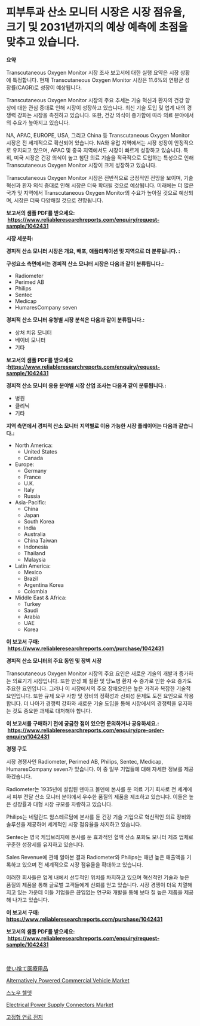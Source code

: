 <p><h1>피부투과 산소 모니터 시장은 시장 점유율, 크기 및 2031년까지의 예상 예측에 초점을 맞추고 있습니다.</h1></p><p><strong>요약</strong></p>
<p><p>Transcutaneous Oxygen Monitor 시장 조사 보고서에 대한 실행 요약은 시장 상황에 특정합니다. 현재 Transcutaneous Oxygen Monitor 시장은 11.6%의 연평균 성장률(CAGR)로 성장이 예상됩니다. </p><p>Transcutaneous Oxygen Monitor 시장의 주요 추세는 기술 혁신과 환자의 건강 향상에 대한 관심 증대로 인해 시장이 성장하고 있습니다. 최신 기술 도입 및 업계 내의 경쟁력 강화는 시장을 촉진하고 있습니다. 또한, 건강 의식이 증가함에 따라 의료 분야에서의 수요가 높아지고 있습니다.</p><p>NA, APAC, EUROPE, USA, 그리고 China 등 Transcutaneous Oxygen Monitor 시장은 전 세계적으로 확산되어 있습니다. NA와 유럽 지역에서는 시장 성장이 안정적으로 유지되고 있으며, APAC 및 중국 지역에서도 시장이 빠르게 성장하고 있습니다. 특히, 미국 시장은 건강 의식이 높고 첨단 의료 기술을 적극적으로 도입하는 특성으로 인해 Transcutaneous Oxygen Monitor 시장이 크게 성장하고 있습니다.</p><p>Transcutaneous Oxygen Monitor 시장은 전반적으로 긍정적인 전망을 보이며, 기술 혁신과 환자 의식 증대로 인해 시장은 더욱 확대될 것으로 예상됩니다. 미래에는 더 많은 국가 및 지역에서 Transcutaneous Oxygen Monitor의 수요가 높아질 것으로 예상되며, 시장은 더욱 다양해질 것으로 전망됩니다.</p></p>
<p><strong>보고서의 샘플 PDF를 받으세요: &nbsp;<a href="https://www.reliableresearchreports.com/enquiry/request-sample/1042431">https://www.reliableresearchreports.com/enquiry/request-sample/1042431</a></strong></p>
<p><strong>시장 세분화:</strong></p>
<p><strong> 경피적 산소 모니터 시장은 개요, 배포, 애플리케이션 및 지역으로 더 분류됩니다. :</strong></p>
<p><strong>구성요소 측면에서는 경피적 산소 모니터 시장은 다음과 같이 분류됩니다.:</strong></p>
<p><ul><li>Radiometer</li><li>Perimed AB</li><li>Philips</li><li>Sentec</li><li>Medicap</li><li>HumaresCompany seven</li></ul></p>
<p><strong> 경피적 산소 모니터 유형별 시장 분석은 다음과 같이 분류됩니다.:</strong></p>
<p><ul><li>상처 치유 모니터</li><li>베이비 모니터</li><li>기타</li></ul></p>
<p><strong>보고서의 샘플 PDF를 받으세요 :<a href="https://www.reliableresearchreports.com/enquiry/request-sample/1042431">https://www.reliableresearchreports.com/enquiry/request-sample/1042431</a></strong></p>
<p><strong> 경피적 산소 모니터 응용 분야별 시장 산업 조사는 다음과 같이 분류됩니다.:</strong></p>
<p><ul><li>병원</li><li>클리닉</li><li>기타</li></ul></p>
<p><strong>지역 측면에서 경피적 산소 모니터 지역별로 이용 가능한 시장 플레이어는 다음과 같습니다.:</strong></p>
<p><ul>
    <li>
        North America:
        <ul>
            <li>United States</li>
            <li>Canada</li>
        </ul>
    </li>
    <li>
        Europe:
        <ul>
            <li>Germany</li>
            <li>France</li>
            <li>U.K.</li>
            <li>Italy</li>
            <li>Russia</li>
        </ul>
    </li>
    <li>
        Asia-Pacific:
        <ul>
            <li>China</li>
            <li>Japan</li>
            <li>South Korea</li>
            <li>India</li>
            <li>Australia</li>
            <li>China Taiwan</li>
            <li>Indonesia</li>
            <li>Thailand</li>
            <li>Malaysia</li>
        </ul>
    </li>
    <li>
        Latin America:
        <ul>
            <li>Mexico</li>
            <li>Brazil</li>
            <li>Argentina Korea</li>
            <li>Colombia</li>
        </ul>
    </li>
    <li>
        Middle East & Africa:
        <ul>
            <li>Turkey</li>
            <li>Saudi</li>
            <li>Arabia</li>
            <li>UAE</li>
            <li>Korea</li>
        </ul>
    </li>
    </ul></p>
<p><strong>이 보고서 구매: &nbsp;<a href="https://www.reliableresearchreports.com/purchase/1042431">https://www.reliableresearchreports.com/purchase/1042431</a></strong></p>
<p><strong>경피적 산소 모니터의 주요 동인 및 장벽 시장</strong></p>
<p><p>Transcutaneous Oxygen Monitor 시장의 주요 요인은 새로운 기술의 개발과 증가하는 의료기기 시장입니다. 또한 만성 폐 질환 및 당뇨병 환자 수 증가로 인한 수요 증가도 주요한 요인입니다. 그러나 이 시장에서의 주요 장애요인은 높은 가격과 복잡한 기술적 요인입니다. 또한 규제 요구 사항 및 장비의 정확성과 신뢰성 문제도 도전 요인으로 작용합니다. 더 나아가 경쟁력 강화와 새로운 기술 도입을 통해 시장에서의 경쟁력을 유지하는 것도 중요한 과제로 대처해야 합니다.</p></p>
<p><strong>이 보고서를 구매하기 전에 궁금한 점이 있으면 문의하거나 공유하세요.: &nbsp;<a href="https://www.reliableresearchreports.com/enquiry/pre-order-enquiry/1042431">https://www.reliableresearchreports.com/enquiry/pre-order-enquiry/1042431</a></strong></p>
<p><strong>경쟁 구도</strong></p>
<p><p>시장 경쟁사인 Radiometer, Perimed AB, Philips, Sentec, Medicap, HumaresCompany seven가 있습니다. 이 중 일부 기업들에 대해 자세한 정보를 제공하겠습니다.</p><p>Radiometer는 1935년에 설립된 덴마크 볼덴에 본사를 둔 의료 기기 회사로 전 세계에서 피부 전달 산소 모니터 분야에서 우수한 품질의 제품을 제조하고 있습니다. 이들은 높은 성장률과 대형 시장 규모를 자랑하고 있습니다.</p><p>Philips는 네덜란드 암스테르담에 본사를 둔 건강 기술 기업으로 혁신적인 의료 장비와 솔루션을 제공하며 세계적인 시장 점유율을 차지하고 있습니다.</p><p>Sentec는 영국 케임브리지에 본사를 둔 효과적인 혈액 산소 포화도 모니터 제조 업체로 꾸준한 성장세를 유지하고 있습니다.</p><p>Sales Revenue에 관해 알아본 결과 Radiometer와 Philips는 매년 높은 매출액을 기록하고 있으며 전 세계적으로 시장 점유율을 확대하고 있습니다.</p><p>이러한 회사들은 업계 내에서 선두적인 위치를 차지하고 있으며 혁신적인 기술과 높은 품질의 제품을 통해 글로벌 고객들에게 신뢰를 얻고 있습니다. 시장 경쟁이 더욱 치열해지고 있는 가운데 이들 기업들은 끊임없는 연구와 개발을 통해 보다 질 높은 제품을 제공해 나가고 있습니다.</p></p>
<p><strong>이 보고서 구매: &nbsp; <a href="https://www.reliableresearchreports.com/purchase/1042431">https://www.reliableresearchreports.com/purchase/1042431</a></strong></p>
<p><strong>보고서의 샘플 PDF를 받으세요: &nbsp;<a href="https://www.reliableresearchreports.com/enquiry/request-sample/1042431">https://www.reliableresearchreports.com/enquiry/request-sample/1042431</a></strong><strong></strong></p>
<p>&nbsp;</p>
<p><p><a href="https://github.com/ksxzwxabcuynh011/Market-Research-Report-List-1/blob/main/3374601187943.md">使い捨て医療用品</a></p><p><a href="https://issuu.com/reportprime-2/docs/alternatively-powered-commercial-vehicle-market-si">Alternatively Powered Commercial Vehicle Market</a></p><p><a href="https://github.com/xvz497517413/Market-Research-Report-List-1/blob/main/3687905187878.md">스노우 헬멧</a></p><p><a href="https://invited-way-688.notion.site/Decoding-the-Electrical-Power-Supply-Connectors-Market-A-Deep-Dive-into-the-Latest-Market-Trends-M-5c58cc8ae33a46c3bbcbf9bf680986ef">Electrical Power Supply Connectors Market</a></p><p><a href="https://github.com/vskv4779xr1/Market-Research-Report-List-1/blob/main/8146677187879.md">고정형 연료 전지</a></p></p>